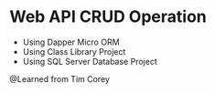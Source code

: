﻿# Web API CRUD Operation

- Using Dapper Micro ORM
- Using Class Library Project
- Using SQL Server Database Project

@Learned from Tim Corey